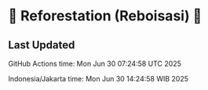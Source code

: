 
# 🌳 Reforestation (Reboisasi) 🌲

## Last Updated

GitHub Actions time: Mon Jun 30 07:24:58 UTC 2025

Indonesia/Jakarta time: Mon Jun 30 14:24:58 WIB 2025
